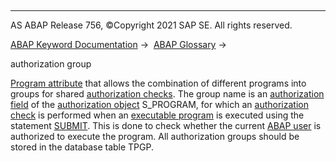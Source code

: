   

* * *

AS ABAP Release 756, ©Copyright 2021 SAP SE. All rights reserved.

[ABAP Keyword Documentation](javascript:call_link\('abenabap.htm'\)) →  [ABAP Glossary](javascript:call_link\('abenabap_glossary.htm'\)) → 

authorization group

[Program attribute](javascript:call_link\('abenprogram_attribute_glosry.htm'\) "Glossary Entry") that allows the combination of different programs into groups for shared [authorization checks](javascript:call_link\('abenauthorization_check_glosry.htm'\) "Glossary Entry"). The group name is an [authorization field](javascript:call_link\('abenauthorization_field_glosry.htm'\) "Glossary Entry") of the [authorization object](javascript:call_link\('abenauthorization_object_glosry.htm'\) "Glossary Entry") S\_PROGRAM, for which an [authorization check](javascript:call_link\('abenauthorization_check_glosry.htm'\) "Glossary Entry") is performed when an [executable program](javascript:call_link\('abenexecutable_program_glosry.htm'\) "Glossary Entry") is executed using the statement [SUBMIT](javascript:call_link\('abapsubmit.htm'\)). This is done to check whether the current [ABAP user](javascript:call_link\('abenabap_user_glosry.htm'\) "Glossary Entry") is authorized to execute the program. All authorization groups should be stored in the database table TPGP.